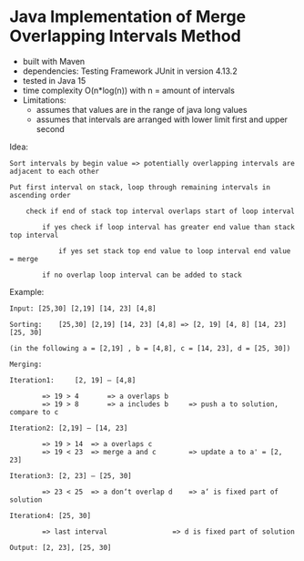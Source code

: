 # Java Implementation of Merge Overlapping Intervals Method

- built with Maven
- dependencies: Testing Framework JUnit in version 4.13.2
- tested in Java 15
- time complexity O(n*log(n)) with n = amount of intervals
- Limitations: 
    - assumes that values are in the range of java long values
    - assumes that intervals are arranged with lower limit first and upper second


Idea:   

    Sort intervals by begin value => potentially overlapping intervals are adjacent to each other

    Put first interval on stack, loop through remaining intervals in ascending order
    
        check if end of stack top interval overlaps start of loop interval
        
            if yes check if loop interval has greater end value than stack top interval
            
                if yes set stack top end value to loop interval end value = merge
                
            if no overlap loop interval can be added to stack
           
        
Example:

    Input: [25,30] [2,19] [14, 23] [4,8]

    Sorting:	[25,30] [2,19] [14, 23] [4,8] => [2, 19] [4, 8] [14, 23] [25, 30]        
    
    (in the following a = [2,19] , b = [4,8], c = [14, 23], d = [25, 30])

    Merging:
    
    Iteration1: 	[2, 19] – [4,8]    
    
            => 19 > 4		=> a overlaps b
            => 19 > 8 		=> a includes b		=> push a to solution, compare to c

    Iteration2:	[2,19] – [14, 23] 
    
            => 19 > 14	=> a overlaps c                           
            => 19 < 23	=> merge a and c 		=> update a to a' = [2, 23]

    Iteration3:	[2, 23] – [25, 30]
    
            => 23 < 25	=> a don‘t overlap d 	=> a‘ is fixed part of solution

    Iteration4:	[25, 30]         
    
            => last interval				=> d is fixed part of solution

    Output: [2, 23], [25, 30]
